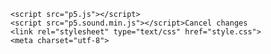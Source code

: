 <!DOCTYPE html><html lang="en"><head>
    <script src="p5.js"></script>
    <script src="p5.sound.min.js"></script>Cancel changes
    <link rel="stylesheet" type="text/css" href="style.css">
    <meta charset="utf-8">

  </head>
  <body>
    <script src="sketch.js"></script>
    <script src="particle.js"></script>
  

</body></html>
